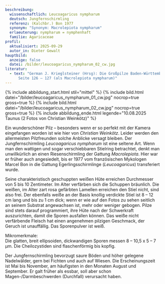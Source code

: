 ```yaml
---
beschreibung:
  wissenschaftlich: Leucoagaricus nympharum
  deutsch: Jungfernschirmling
  referenz: (Kalchbr.) Bon 1977
  synonym: "Synonym: Macrolepiota nympharum"
  erlaeuterung: nympharum = nymphenhaft
  familie: Agaricaceae
profil:
  aktualisiert: 2025-09-29
  autor_in: Dieter Gewalt
hauptbild:
  anzeige: false
  datei: /bilder/leucoagaricus_nympharum_02_cw.jpg
literatur:
  - text: "German J. Krieglsteiner (Hrsg): Die Großpilze Baden-Württembergs Band 4,
      Seite 126 – 127 (als Macrolepiota nympharum)"
---
```

{% include abbildung_start.html stil="mittel" %}
{% include bild.html datei="/bilder/leucoagaricus_nympharum_01_cw.jpg" nocrop=true gross=true %}
{% include bild.html datei="/bilder/leucoagaricus_nympharum_02_cw.jpg" nocrop=true gross=true %}
{% include abbildung_ende.html legende="10.08.2025 Taunus (2 Fotos von Christian Weinkötz)" %}

Ein wunderschöner Pilz – besonders wenn er so perfekt mit der Kamera eingefangen worden ist wie hier von *Christian Weinkötz*. Leider werden den allermeisten Pilzfreunden solche Anblicke versagt bleiben. Der Jungfernschirmling *Leucoagaricus nympharum* ist eine seltene Art. Wenn man den wattigen und sogar verschiebbaren Stielring betrachtet, denkt man unwillkürlich an einen Riesenschirmling der Gattung *Macrolepiota*. Hier war er früher auch angesiedelt, bis er 1977 vom französischen Mykologen Marcel Bon in die Gattung Egerlingsschirmlinge (*Leucoagaricus*) transferiert wurde.

Seine charakteristisch geschuppten weißen Hüte erreichen Durchmesser von 5 bis 10 Zentimeter. Im Alter verfärben sich die Schuppen bräunlich. Die weißen, im Alter zart rosa gefärbten Lamellen erreichen den Stiel nicht, sind also frei. Der ebenfalls weiße an der Basis knollig verdickte Stiel ist 8 – 12 cm lang und bis zu 1 cm dick; wenn er wie auf den Fotos zu sehen seitlich an seinem Substrat angewachsen ist, mehr oder weniger gebogen. Pilze sind stets darauf programmiert, ihre Hüte nach der Schwerkraft auszurichten, damit die Sporen ausfallen können. Das weiße nicht verfärbende Fleisch hat einen angenehmen pilzigen Geschmack, der Geruch ist unauffällig. Das Sporenpulver ist weiß. 

Mikromerkmale:  
Die glatten, breit ellipsoiden, dickwandigen Sporen messen 8 – 10,5 x 5 – 7 µm. Die Cheilozystiden sind flaschenförmig bis kopfig.

Der Jungfernschirmling bevorzugt saure Böden und höher gelegene Nadelwälder, gern bei Fichten und auch auf Wiesen. Die Erscheinungszeit ist Mai bis November, am häufigsten in den Monaten August und September. Er galt früher als essbar, soll aber schon Magen-/Darmbeschwerden (Durchfall) verursacht haben.